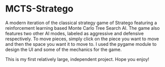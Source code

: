 # MCTS-Stratego
A modern iteration of the classical strategy game of Stratego featuring a reinforcement learning based Monte Carlo Tree Search AI. The game also features two other AI modes, labeled as aggressive and defensive respectively. To move pieces, simply click on the piece you want to move and then the space you want it to move to. I used the pygame module to design the UI and some of the mechanics for the game.

This is my first relatively large, independent project. Hope you enjoy!
